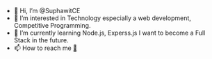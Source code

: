 - 👋 Hi, I’m @SuphawitCE
- 👀 I’m interested in Technology especially a web development, Competitive Programming. 
- 🌱 I’m currently learning Node.js, Experss.js I want to become a Full Stack in the future.
- 📫 How to reach me <a href='mailto:suphawith-j@rmutp.ac.th'>:email:<a/>

<!---
SuphawitCE/SuphawitCE is a ✨ special ✨ repository because its `README.md` (this file) appears on your GitHub profile.
You can click the Preview link to take a look at your changes.
--->
